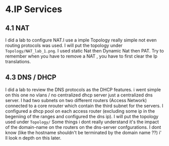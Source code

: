 # 4.IP Services

## 4.1 NAT

I did a lab to configure NAT.I use a imple Topology really simple not even routing protocols was used. I will put the topology under `Topology/NAT_lab_1.png`.
I used static Nat then Dynamic Nat then PAT. Try to remember when you have to remove a NAT , you have to first clear the Ip translations.

## 4.3 DNS / DHCP

I did a lab to review the DNS protocols as the DHCP features. i went simple on this one no vlans / no centralized dhcp server just a centralized dns server.
I had two subnets on two different routers (Access Network) connected to a core nrouter which contain the third subnet for the servers. I configured a dhcp pool on each access router (excluding some ip in the begeniing of the ranges and configured the dns ip). I will put the topology used under `Topology/`
Some things i dont really understand it's the impact of the domain-name on the routers on the dns-server confgurations. I dont know (like the hostname shouldn't be terminated by the domain name ??) i' ll look n depth on this later.
